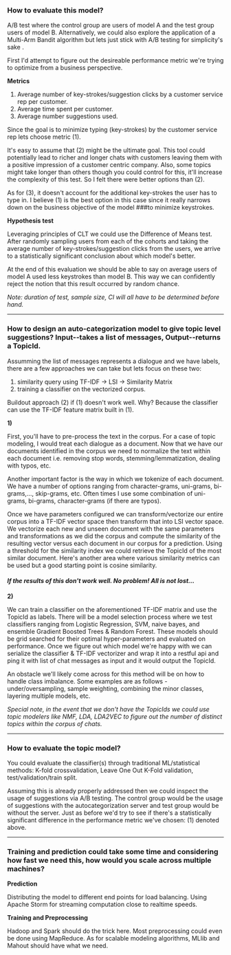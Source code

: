 ### How to evaluate this model? 

A/B test where the control group are users of model A and the test group users of model B. Alternatively, we could also explore the application of a Multi-Arm Bandit algorithm but lets just stick with A/B testing for simplicity's sake .

First I'd attempt to figure out the desireable performance metric we're trying to optimize from a business perspective.

**Metrics**

1. Average number of key-strokes/suggestion clicks by a customer service rep per customer.
1. Average time spent per customer.
1. Average number suggestions used.


Since the goal is to minimize typing (key-strokes) by the customer service rep lets choose metric (1). 

It's easy to assume that (2) might be the ultimate goal. This tool could potentially lead to richer and longer chats with customers leaving them with a positive impression of a customer centric company. Also, some topics might take longer than others though you could control for this, it'll increase the complexity of this test. So I felt there were better options than (2). 

As for (3), it doesn't account for the additional key-strokes the user has to type in. I believe (1) is the best option in this case since it really narrows down on the business objective of the model ###to minimize keystrokes.

**Hypothesis test**

Leveraging principles of CLT we could use the Difference of Means test. After randomly sampling users from each of the cohorts and taking the average number of key-strokes/suggestion clicks from the users, we arrive to a statistically significant conclusion about which model's better.


At the end of this evaluation we should be able to say on average users of model A used less keystrokes than model B. This way we can confidently reject the notion that this result occurred by random chance.

_Note: duration of test, sample size, CI will all have to be determined before hand._


---


### How to design an auto-categorization model to give topic level suggestions? Input--takes a list of messages, Output--returns a TopicId. 


Assumming the list of messages represents a dialogue and we have labels, there are a few approaches we can take but lets focus on these two:

1. similarity query using TF-IDF -> LSI -> Similarity Matrix
1. training a classifier on the vectorized corpus.

Buildout approach (2) if (1) doesn't work well. Why? Because the classifier can use the TF-IDF feature matrix built in (1).

**1)**

First, you'll have to pre-process the text in the corpus. For a case of topic modeling, I would treat each dialogue as a document. Now that we have our documents identified in the corpus we need to normalize the text within each document i.e. removing stop words, stemming/lemmatization, dealing with typos, etc. 

Another important factor is the way in which we tokenize of each document. We have a number of options ranging from character-grams, uni-grams, bi-grams,..., skip-grams, etc. Often times I use some combination of uni-grams, bi-grams, character-grams (if there are typos).

Once we have parameters configured we can transform/vectorize our entire corpus into a TF-IDF vector space then transform that into LSI vector space. We vectorize each new and unseen document with the same parameters and transformations as we did the corpus and compute the similarity of the resulting vector versus each document in our corpus for a prediction. Using a threshold for the similarity index we could retrieve the TopicId of the most similar document. Here's another area where various similarity metrics can be used but a good starting point is cosine similarity.

#### _If the results of this don't work well. No problem! All is not lost..._

**2)**

We can train a classifier on the aforementioned TF-IDF matrix and use the TopicId as labels. There will be a model selection process where we test classifiers ranging from Logistic Regression, SVM, naive bayes, and ensemble Gradient Boosted Trees & Random Forest. These models should be grid searched for their optimal hyper-parameters and evaluated on performance. Once we figure out which model we're happy with we can serialize the classifier & TF-IDF vectorizer and wrap it into a restful api and ping it with list of chat messages as input and it would output the TopicId. 

An obstacle we'll likely come across for this method will be on how to handle class imbalance. Some examples are as follows - under/oversampling, sample weighting, combining the minor classes, layering multiple models, etc.


_Special note, in the event that we don't have the TopicIds we could use topic modelers like NMF, LDA, LDA2VEC to figure out the number of distinct topics within the corpus of chats._


---


### How to evaluate the topic model?

You could evaluate the classifier(s) through traditional ML/statistical methods: K-fold crossvalidation, Leave One Out K-Fold validation, test/validation/train split. 

Assuming this is already properly addressed then we could inspect the usage of suggestions via A/B testing. The control group would be the usage of suggestions with the autocategorization server and test group would be without the server. Just as before we'd try to see if there's a statistically significant difference in the performance metric we've chosen: (1) denoted above. 


---


### Training and prediction could take some time and considering how fast we need this, how would you scale across multiple machines?

**Prediction**

Distributing the model to different end points for load balancing. Using Apache Storm for streaming computation close to realtime speeds. 

**Training and Preprocessing**

Hadoop and Spark should do the trick here. Most preprocessing could even be done using MapReduce. As for scalable modeling algorithms, MLlib and Mahout should have what we need.
